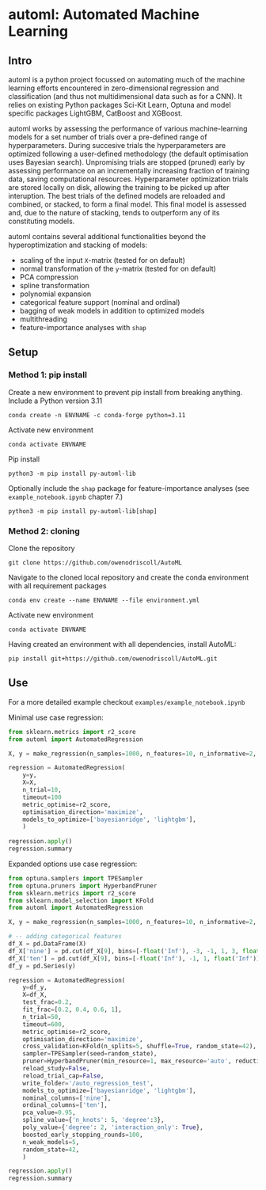 # automl: Automated Machine Learning
## Intro
automl is a python project focussed on automating much of the machine learning efforts encountered in zero-dimensional regression and classification (and thus not multidimensional data such as for a CNN). It relies on existing Python packages Sci-Kit Learn, Optuna and model specific packages LightGBM, CatBoost and XGBoost.

automl works by assessing the performance of various machine-learning models for a set number of trials over a pre-defined range of hyperparameters. During succesive trials the hyperparameters are optimized following a user-defined methodology (the default optimisation uses Bayesian search). Unpromising trials are stopped (pruned) early by assessing performance on an incrementally increasing fraction of training data, saving computational resources. Hyperparameter optimization trials are stored locally on disk, allowing the training to be picked up after interuption. The best trials of the defined models are reloaded and combined, or stacked, to form a final model. This final model is assessed and, due to the nature of stacking, tends to outperform any of its constituting models.

automl contains several additional functionalities beyond the hyperoptimization and stacking of models: 
* scaling of the input `X`-matrix (tested for on default)
* normal transformation of the `y`-matrix (tested for on default)
* PCA compression
* spline transformation
* polynomial expansion
* categorical feature support (nominal and ordinal)
* bagging of weak models in addition to optimized models
* multithreading
* feature-importance analyses with `shap`


## Setup
### Method 1: pip install
Create a new environment to prevent pip install from breaking anything. Include a Python version 3.11
```
conda create -n ENVNAME -c conda-forge python=3.11
```

Activate new environment
```
conda activate ENVNAME
```

Pip install 
```
python3 -m pip install py-automl-lib
```

Optionally include the `shap` package for feature-importance analyses (see `example_notebook.ipynb` chapter 7.)
```
python3 -m pip install py-automl-lib[shap]
```

### Method 2: cloning
Clone the repository
```
git clone https://github.com/owenodriscoll/AutoML
```

Navigate to the cloned local repository and create the conda environment with all requirement packages
```
conda env create --name ENVNAME --file environment.yml
```

Activate new environment
```
conda activate ENVNAME
```

Having created an environment with all dependencies, install AutoML:
```
pip install git+https://github.com/owenodriscoll/AutoML.git
```




## Use

For a more detailed example checkout `examples/example_notebook.ipynb`

Minimal use case regression:
```python
from sklearn.metrics import r2_score
from automl import AutomatedRegression

X, y = make_regression(n_samples=1000, n_features=10, n_informative=2, random_state=42)

regression = AutomatedRegression(
    y=y,
    X=X,
    n_trial=10,
    timeout=100
    metric_optimise=r2_score,
    optimisation_direction='maximize',
    models_to_optimize=['bayesianridge', 'lightgbm'],
    )
    
regression.apply()
regression.summary
```

Expanded options use case regression:
```python
from optuna.samplers import TPESampler
from optuna.pruners import HyperbandPruner
from sklearn.metrics import r2_score
from sklearn.model_selection import KFold
from automl import AutomatedRegression

X, y = make_regression(n_samples=1000, n_features=10, n_informative=2, random_state=42)

# -- adding categorical features
df_X = pd.DataFrame(X)
df_X['nine'] = pd.cut(df_X[9], bins=[-float('Inf'), -3, -1, 1, 3, float('Inf')], labels=['a', 'b', 'c', 'd', 'e'])
df_X['ten'] = pd.cut(df_X[9], bins=[-float('Inf'), -1, 1, float('Inf')], labels=['A', 'B', 'C'])
df_y = pd.Series(y)

regression = AutomatedRegression(
    y=df_y,
    X=df_X,
    test_frac=0.2,
    fit_frac=[0.2, 0.4, 0.6, 1],
    n_trial=50,
    timeout=600,
    metric_optimise=r2_score,
    optimisation_direction='maximize',
    cross_validation=KFold(n_splits=5, shuffle=True, random_state=42),
    sampler=TPESampler(seed=random_state),
    pruner=HyperbandPruner(min_resource=1, max_resource='auto', reduction_factor=3),
    reload_study=False,
    reload_trial_cap=False,
    write_folder='/auto_regression_test',
    models_to_optimize=['bayesianridge', 'lightgbm'],
    nominal_columns=['nine'],
    ordinal_columns=['ten'],
    pca_value=0.95,
    spline_value={'n_knots': 5, 'degree':3},
    poly_value={'degree': 2, 'interaction_only': True},
    boosted_early_stopping_rounds=100,
    n_weak_models=5,
    random_state=42,
    )

regression.apply()
regression.summary
    
```
